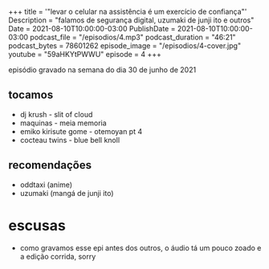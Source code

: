 +++
title = '"levar o celular na assistência é um exercício de confiança"'
Description = "falamos de segurança digital, uzumaki de junji ito e outros"
Date = 2021-08-10T10:00:00-03:00
PublishDate = 2021-08-10T10:00:00-03:00
podcast_file = "/episodios/4.mp3"
podcast_duration = "46:21"
podcast_bytes = 78601262
episode_image = "/episodios/4-cover.jpg"
youtube = "59aHKYtPWWU"
episode = 4
+++

episódio gravado na semana do dia 30 de junho de 2021

## tocamos

* dj krush - slit of cloud
* maquinas - meia memoria
* emiko kirisute gome - otemoyan pt 4
* cocteau twins - blue bell knoll

## recomendações
* oddtaxi (anime)
* uzumaki (mangá de junji ito)


# escusas
* como gravamos esse epi antes dos outros, o áudio tá um pouco zoado e a edição corrida, sorry
